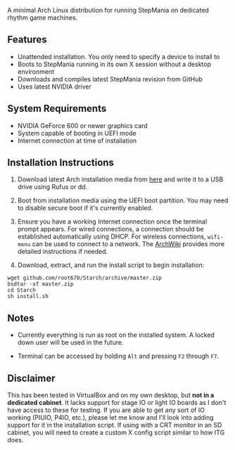 A minimal Arch Linux distribution for running StepMania on dedicated rhythm game
machines.

## Features

* Unattended installation. You only need to specify a device to install to
* Boots to StepMania running in its own X session without a desktop environment
* Downloads and compiles latest StepMania revision from GitHub
* Uses latest NVIDIA driver

## System Requirements

* NVIDIA GeForce 600 or newer graphics card
* System capable of booting in UEFI mode
* Internet connection at time of installation

## Installation Instructions

1. Download latest Arch installation media from
   [here](https://www.archlinux.org/download/) and write it to a USB drive using
   Rufus or dd.

2. Boot from installation media using the UEFI boot partition. You may need to
   disable secure boot if it's currently enabled.

3. Ensure you have a working Internet connection once the terminal prompt
   appears. For wired connections, a connection should be established
   automatically using DHCP. For wireless connections, `wifi-menu` can be used
   to connect to a network. The
   [ArchWiki](https://wiki.archlinux.org/index.php/Network_configuration)
   provides more detailed instructions if needed.

4. Download, extract, and run the install script to begin installation:

```
wget github.com/root670/Starch/archive/master.zip
bsdtar -xf master.zip
cd Starch
sh install.sh
```

## Notes

* Currently everything is run as root on the installed system. A locked down user will be used in the future.

* Terminal can be accessed by holding `Alt` and pressing `F2` through `F7`.

## Disclaimer

This has been tested in VirtualBox and on my own desktop, but **not in a
dedicated cabinet**. It lacks support for stage IO or light IO boards as I don't
have access to these for testing. If you are able to get any sort of IO working
(PIUIO, P4IO, etc.), please let me know and I'll look into adding support for it
in the installation script. If using with a CRT monitor in an SD cabinet, you
will need to create a custom X config script similar to how ITG does.